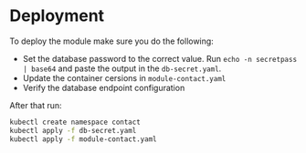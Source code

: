 # Deployment
To deploy the module make sure you do the following:
- Set the database password to the correct value. Run `echo -n secretpass | base64` and paste the output in the `db-secret.yaml`.
- Update the container cersions in `module-contact.yaml`
- Verify the database endpoint configuration

After that run:
```bash
kubectl create namespace contact
kubectl apply -f db-secret.yaml
kubectl apply -f module-contact.yaml
```